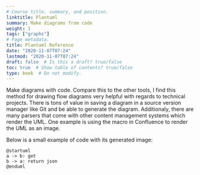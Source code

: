 ```yaml
---
# Course title, summary, and position.
linktitle: Plantuml
summary: Make diagrams from code
weight: 1
tags: ["graphs"]
# Page metadata.
title: Plantuml Reference
date: "2020-11-07T07:24"
lastmod: "2020-11-07T07:24"
draft: false  # Is this a draft? true/false
toc: true  # Show table of contents? true/false
type: book  # Do not modify.
---
```



Make diagrams with code. Compare this to the other tools, I find this method for drawing flow diagrams
very helpful with regards to technical projects. There is tons of value in saving a diagram in a source
version manager like Git and be able to generate the diagram. Additionaly, there are many parsers that
come with other content management systems which render the UML. One example is using the macro in
Confluence to render the UML as an image.

Below is a small example of code with its generated image:

```plantuml
@startuml
a -> b: get
b -> a: return json
@enduml
```
